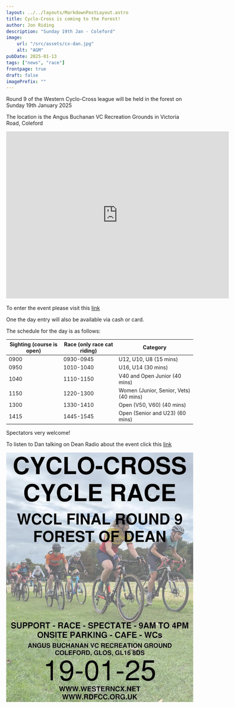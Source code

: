 ```yaml
---
layout: ../../layouts/MarkdownPostLayout.astro
title: Cyclo-Cross is coming to the Forest!
author: Jon Riding
description: "Sunday 19th Jan - Coleford"
image:
    url: "/src/assets/cx-dan.jpg"
    alt: "AGM"
pubDate: 2025-01-13
tags: ["news", "race"]
frontpage: true
draft: false
imagePrefix: ""
---
```

Round 9 of the Western Cyclo-Cross league will be held in the forest on Sunday 19th January 2025

The location is the Angus Buchanan VC Recreation Grounds in Victoria Road, Coleford

<iframe src="https://www.google.com/maps/embed?pb=!1m18!1m12!1m3!1d755.1539984802348!2d-2.6255326827634184!3d51.79308404933551!2m3!1f0!2f0!3f0!3m2!1i1024!2i768!4f13.1!3m3!1m2!1s0x4871ba27f2471539%3A0x7101db4dc270d8a7!2sAngus%20Buchanan%20VC%20Recreation%20Grounds!5e0!3m2!1sen!2suk!4v1736766941041!5m2!1sen!2suk" width="600" height="450" style="border:0;" allowfullscreen="" loading="lazy" referrerpolicy="no-referrer-when-downgrade"></iframe>

To enter the event please visit this <a href="https://www.britishcycling.org.uk/events/details/307307/Western-Cyclo-Cross-League-Round-9---Forest-of-Dean---Winter-20242025-Season" target="_blank">link</a>

One the day entry will also be available via cash or card.

The schedule for the day is as follows:

<table><thead><tr><th>Sighting (course is open)</th><th>Race (only race cat riding)</th><th>Category</th></tr></thead><tbody><tr><td>0900</td><td>0930-0945</td><td>U12, U10, U8 (15 mins)</td></tr><tr><td>0950</td><td>1010-1040</td><td>U16, U14 (30 mins)</td></tr><tr><td>1040</td><td>1110-1150</td><td>V40 and Open Junior (40 mins)</td></tr><tr><td>1150</td><td>1220-1300</td><td>Women (Junior, Senior, Vets) (40 mins)</td></tr><tr><td>1300</td><td>1330-1410</td><td>Open (V50, V60) (40 mins)</td></tr><tr><td>1415</td><td>1445-1545</td><td>Open (Senior and U23) (60 mins)</td></tr></tbody></table>

Spectators very welcome!

To listen to Dan talking on Dean Radio about the event click this <a href="https://www.mixcloud.com/DeanRadio/foresters-talking-sport-6th-jan-2025/" target="_blank">link</a>

![CX Poster](../../assets/CX-Poster.jpg)
